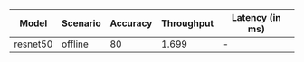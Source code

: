 | Model    | Scenario   |   Accuracy |   Throughput | Latency (in ms)   |
|----------|------------|------------|--------------|-------------------|
| resnet50 | offline    |         80 |        1.699 | -                 |